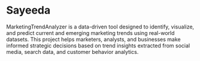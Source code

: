 # Sayeeda
MarketingTrendAnalyzer is a data-driven tool designed to identify, visualize, and predict current and emerging marketing trends using real-world datasets. This project helps marketers, analysts, and businesses make informed strategic decisions based on trend insights extracted from social media, search data, and customer behavior analytics.

